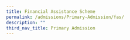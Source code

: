```yaml
---
title: Financial Assistance Scheme
permalink: /admissions/Primary-Admission/fas/
description: ""
third_nav_title: Primary Admission
---
```

